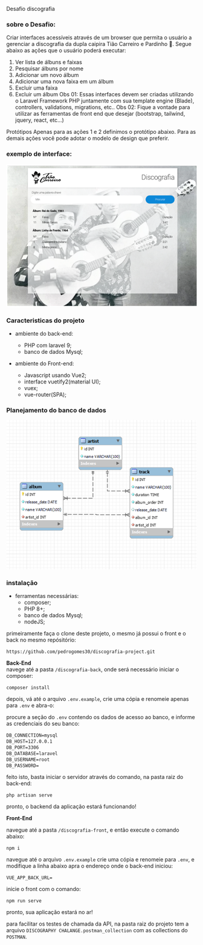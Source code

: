 Desafio discografia

<h3>sobre o Desafio:</h3>

Criar interfaces acessíveis através de um browser que permita o usuário a gerenciar a
discografia da dupla caipira Tião Carreiro e Pardinho 🤠.
Segue abaixo as ações que o usuário poderá executar:
1) Ver lista de álbuns e faixas
2) Pesquisar álbuns por nome
3) Adicionar um novo álbum
4) Adicionar uma nova faixa em um álbum
5) Excluir uma faixa
6) Excluir um álbum
Obs 01: Essas interfaces devem ser criadas utilizando o Laravel Framework PHP juntamente com sua
template engine (Blade), controllers, validations, migrations, etc..
Obs 02: Fique a vontade para utilizar as ferramentas de front end que desejar (bootstrap, tailwind, jquery,
react, etc...)

Protótipos
Apenas para as ações 1 e 2 definimos o protótipo abaixo.
Para as demais ações você pode adotar o modelo de design que preferir.

<h3>exemplo de interface:</h3>

<img src='https://github.com/pedrogomes30/discografia-project/blob/master/discografia-front/src/assets/interface.png'/>

<h3> Caracteristicas do projeto</h3>

- ambiente do back-end:
    - PHP com laravel 9;
    - banco de dados Mysql;

- ambiente do Front-end:
    - Javascript usando Vue2;
    - interface vuetify2(material UI);
    - vuex;
    - vue-router(SPA);

<h3> Planejamento do banco de dados</h3>

<img src='https://github.com/pedrogomes30/discografia-project/blob/master/Docs/img/discografia-database.png'/>

<h3> instalação</h3>

- ferramentas necessárias:
    - composer;
    - PHP 8+;
    - banco de dados Mysql;
    - nodeJS;

primeiramente faça o clone deste projeto, o mesmo já possui o front e o back no mesmo repósitório:
```
https://github.com/pedrogomes30/discografia-project.git
```
<b>Back-End</b><br>
navege até a pasta ```/discografia-back```, onde será necessário iniciar o composer:
```
composer install
```
depois, vá até o arquivo ```.env.example```, crie uma cópia e renomeie apenas para ```.env``` e abra-o:

procure a seção do ```.env``` contendo os dados de acesso ao banco, e informe as credenciais do seu banco:
```
DB_CONNECTION=mysql
DB_HOST=127.0.0.1
DB_PORT=3306
DB_DATABASE=laravel
DB_USERNAME=root
DB_PASSWORD=
```
feito isto, basta iniciar o servidor através do comando, na pasta raiz do back-end:
```
php artisan serve
```
pronto, o backend da aplicação estará funcionando!

<b>Front-End</b><br>

navegue até a pasta ```/discografia-front```, e então execute o comando abaixo:
```
npm i
```
navegue até o arquivo ```.env.example``` crie uma cópia e renomeie para ```.env```, e modifique a linha abaixo apra o endereço onde o back-end iniciou:
```
VUE_APP_BACK_URL= 
```
inicie o front com o comando:
```
npm run serve
```
pronto, sua aplicação estará no ar!

para facilitar os testes de chamada da API, na pasta raiz do projeto tem a arquivo ```DISCOGRAPHY CHALANGE.postman_collection``` com as collections do  ``` POSTMAN ```.
